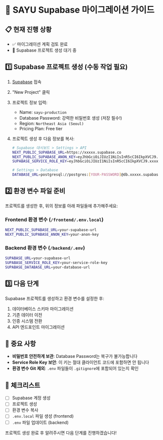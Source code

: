 # 🚀 SAYU Supabase 마이그레이션 가이드

## 📋 현재 진행 상황
- ✅ 마이그레이션 계획 검토 완료
- 🔄 Supabase 프로젝트 생성 대기 중

## 1️⃣ Supabase 프로젝트 생성 (수동 작업 필요)

1. [Supabase](https://app.supabase.com) 접속
2. "New Project" 클릭
3. 프로젝트 정보 입력:
   - Name: `sayu-production`
   - Database Password: 강력한 비밀번호 생성 (저장 필수!)
   - Region: `Northeast Asia (Seoul)`
   - Pricing Plan: Free tier

4. 프로젝트 생성 후 다음 정보를 복사:
   ```bash
   # Supabase 대시보드 > Settings > API
   NEXT_PUBLIC_SUPABASE_URL=https://xxxxx.supabase.co
   NEXT_PUBLIC_SUPABASE_ANON_KEY=eyJhbGciOiJIUzI1NiIsInR5cCI6IkpXVCJ9.xxxxx
   SUPABASE_SERVICE_ROLE_KEY=eyJhbGciOiJIUzI1NiIsInR5cCI6IkpXVCJ9.xxxxx
   
   # Settings > Database
   DATABASE_URL=postgresql://postgres:[YOUR-PASSWORD]@db.xxxxx.supabase.co:5432/postgres
   ```

## 2️⃣ 환경 변수 파일 준비

프로젝트를 생성한 후, 위의 정보를 아래 파일들에 추가해주세요:

### Frontend 환경 변수 (`/frontend/.env.local`)
```bash
NEXT_PUBLIC_SUPABASE_URL=your-supabase-url
NEXT_PUBLIC_SUPABASE_ANON_KEY=your-anon-key
```

### Backend 환경 변수 (`/backend/.env`)
```bash
SUPABASE_URL=your-supabase-url
SUPABASE_SERVICE_ROLE_KEY=your-service-role-key
SUPABASE_DATABASE_URL=your-database-url
```

## 3️⃣ 다음 단계

Supabase 프로젝트를 생성하고 환경 변수를 설정한 후:

1. 데이터베이스 스키마 마이그레이션
2. 기존 데이터 이전
3. 인증 시스템 전환
4. API 엔드포인트 마이그레이션

## 🚨 중요 사항

- **비밀번호 안전하게 보관**: Database Password는 복구가 불가능합니다
- **Service Role Key 보안**: 이 키는 절대 클라이언트 코드에 포함하면 안 됩니다
- **환경 변수 Git 제외**: `.env` 파일들이 `.gitignore`에 포함되어 있는지 확인

## 📝 체크리스트

- [ ] Supabase 계정 생성
- [ ] 프로젝트 생성
- [ ] 환경 변수 복사
- [ ] `.env.local` 파일 생성 (frontend)
- [ ] `.env` 파일 업데이트 (backend)

프로젝트 생성 완료 후 알려주시면 다음 단계를 진행하겠습니다!